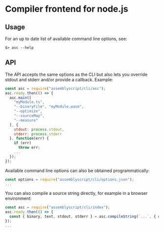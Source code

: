 Compiler frontend for node.js
=============================

Usage
-----

For an up to date list of available command line options, see:

```
$> asc --help
```

API
---

The API accepts the same options as the CLI but also lets you override stdout and stderr and/or provide a callback. Example:

```js
const asc = require("assemblyscript/cli/asc");
asc.ready.then(() => {
  asc.main([
    "myModule.ts",
    "--binaryFile", "myModule.wasm",
    "--optimize",
    "--sourceMap",
    "--measure"
  ], {
    stdout: process.stdout,
    stderr: process.stderr
  }, function(err) {
    if (err)
      throw err;
    ...
  });
});
```

Available command line options can also be obtained programmatically:

```js
const options = require("assemblyscript/cli/options.json");
...
```

You can also compile a source string directly, for example in a browser environment:

```js
const asc = require("assemblyscript/cli/index");
asc.ready.then(() => {
  const { binary, text, stdout, stderr } = asc.compileString(`...`, { optimize: 2 });
});
...
```
